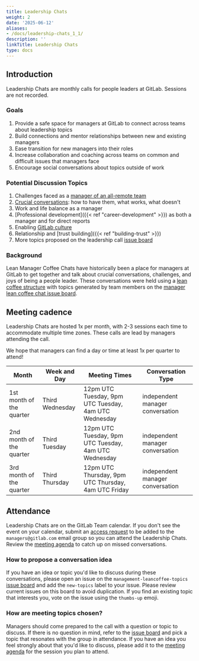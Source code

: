 ```yaml
---
title: Leadership Chats
weight: 2
date: '2025-06-12'
aliases:
- /docs/leadership-chats_1_1/
description: ''
linkTitle: Leadership Chats
type: docs
---
```


## Introduction

Leadership Chats are monthly calls for people leaders at GitLab. Sessions are not recorded.

### Goals

1. Provide a safe space for managers at GitLab to connect across teams about leadership topics
1. Build connections and mentor relationships between new and existing managers
1. Ease transition for new managers into their roles
1. Increase collaboration and coaching across teams on common and difficult issues that managers face
1. Encourage social conversations about topics outside of work

### Potential Discussion Topics

1. Challenges faced as a [manager of an all-remote team](/handbook/company/culture/all-remote/being-a-great-remote-manager/)
1. [Crucial conversations](/handbook/leadership/crucial-conversations): how to have them, what works, what doesn't
1. Work and life balance as a manager
1. [Professional development]({{< ref "career-development" >}}) as both a manager and for direct reports
1. Enabling [GitLab culture](/handbook/company/culture/#culture-at-gitlab)
1. Relationship and [trust building]({{< ref "building-trust" >}})
1. More topics proposed on the leadership call [issue board](https://gitlab.com/gitlab-com/people-group/leaders-leancoffee-topics/-/boards/965643)

### Background

Lean Manager Coffee Chats have historically been a place for managers at GitLab to get together and talk about crucial conversations, challenges, and joys of being a people leader. These conversations were held using a [lean coffee structure](https://theagileist.wordpress.com/2019/01/31/remote-retrospective-using-lean-coffee/) with topics generated by team members on the [manager lean coffee chat issue board](https://gitlab.com/gitlab-com/people-group/leaders-leancoffee-topics/-/boards/965643).

## Meeting cadence

Leadership Chats are hosted 1x per month, with 2-3 sessions each time to accommodate multiple time zones. These calls are lead by managers attending the call.

We hope that managers can find a day or time at least 1x per quarter to attend!

| Month | Week and Day | Meeting Times | Conversation Type |
| ----- | ----- | ----- | ----- |
| 1st month of the quarter | Third Wednesday | 12pm UTC Tuesday, 9pm UTC Tuesday, 4am UTC Wednesday | independent manager conversation |
| 2nd month of the quarter | Third Tuesday | 12pm UTC Tuesday, 9pm UTC Tuesday, 4am UTC Wednesday | independent manager conversation |
| 3rd month of the quarter | Third Thursday | 12pm UTC Thursday, 9pm UTC Thursday, 4am UTC Friday | independent manager conversation |

## Attendance

Leadership Chats are on the GitLab Team calendar. If you don't see the event on your calendar, submit an [access request](/handbook/business-technology/end-user-services/onboarding-access-requests/access-requests/#slack-google-groups-1password-vaults-or-groups-access-requests) to be added to the `managers@gitlab.com` email group so you can attend the Leadership Chats. Review the [meeting agenda](https://docs.google.com/document/d/1Hq9CykJn3EvYI5XblntORSIaheCdmyqYsqiHdrlHbHE/edit) to catch up on missed conversations.

### How to propose a conversation idea

If you have an idea or topic you'd like to discuss during these conversations, please open an issue on the `management-leancoffee-topics` [issue board](https://gitlab.com/gitlab-com/people-group/leaders-leancoffee-topics/-/boards/965643) and add the `new-topics` label to your issue. Please review current issues on this board to avoid duplication. If you find an existing topic that interests you, vote on the issue using the `thumbs-up` emoji.

### How are meeting topics chosen?

Managers should come prepared to the call with a question or topic to discuss. If there is no question in mind, refer to the [issue board](https://gitlab.com/gitlab-com/people-group/leaders-leancoffee-topics/-/boards/965643) and pick a topic that resonates with the group in attendance. If you have an idea you feel strongly about that you'd like to discuss, please add it to the [meeting agenda](https://docs.google.com/document/d/1Hq9CykJn3EvYI5XblntORSIaheCdmyqYsqiHdrlHbHE/edit) for the session you plan to attend.
